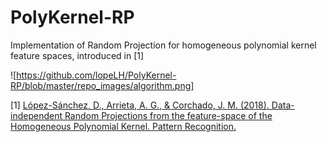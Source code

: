 # PolyKernel-RP
Implementation of Random Projection for homogeneous polynomial kernel feature spaces, introduced in [1]

![https://github.com/lopeLH/PolyKernel-RP/blob/master/repo_images/algorithm.png]

[1] [López-Sánchez, D., Arrieta, A. G., & Corchado, J. M. (2018). Data-independent Random Projections from the feature-space of the Homogeneous Polynomial Kernel. Pattern Recognition.](https://www.sciencedirect.com/science/article/pii/S0031320318301675)
